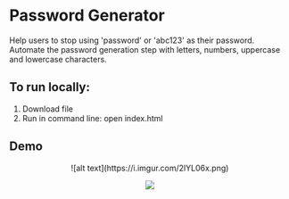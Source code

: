 # Password Generator

Help users to stop using 'password' or 'abc123' as their password. Automate the password generation step with letters, numbers, uppercase and lowercase characters.

## To run locally:

1. Download file
2. Run in command line: open index.html

## Demo

<p style="text-align: center">
  ![alt text](https://i.imgur.com/2lYL06x.png)
</p>

<p style="text-align: center">
  <img src="https://i.imgur.com/2lYL06x.png">
</p>
